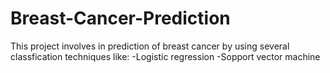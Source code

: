 # Breast-Cancer-Prediction

This project involves in prediction of breast cancer by using several classfication techniques like:
-Logistic regression
-Sopport vector machine

